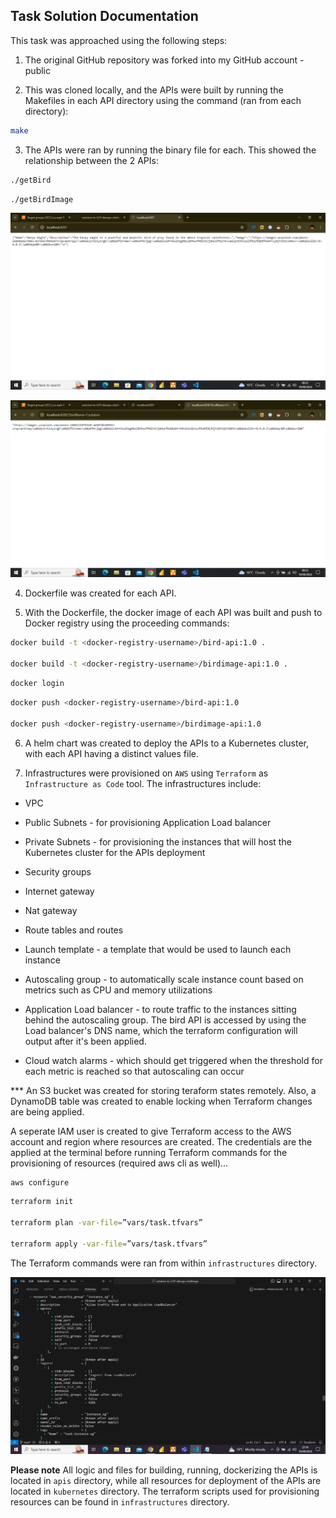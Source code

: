 ## Task Solution Documentation

This task was approached using the following steps:

1. The original GitHub repository was forked into my GitHub account - public

2. This was cloned locally, and the APIs were built by running the Makefiles in each API directory using the command (ran from each directory):

```bash
make
```

3. The APIs were ran by running the binary file for each. This showed the relationship between the 2 APIs:

```bash
./getBird
```

```bash
./getBirdImage
```

![Bird API](./images/local-bird-api.png "Bird API - Local")

![Bird Image API](./images/local-birdimage-api.png "Bird Image API - Local")

4. Dockerfile was created for each API.

5. With the Dockerfile, the docker image of each API was built and push to Docker registry using the proceeding commands:

```bash
docker build -t <docker-registry-username>/bird-api:1.0 .

docker build -t <docker-registry-username>/birdimage-api:1.0 .
```

```bash
docker login
```

```bash
docker push <docker-registry-username>/bird-api:1.0

docker push <docker-registry-username>/birdimage-api:1.0
``` 

6. A helm chart was created to deploy the APIs to a Kubernetes cluster, with each API having a distinct values file.

7. Infrastructures were provisioned on `AWS` using `Terraform` as `Infrastructure as Code` tool. The infrastructures include:

* VPC

* Public Subnets - for provisioning Application Load balancer

* Private Subnets - for provisioning the instances that will host the Kubernetes cluster for the APIs deployment

* Security groups

* Internet gateway

* Nat gateway

* Route tables and routes

* Launch template - a template that would be used to launch each instance

* Autoscaling group - to automatically scale instance count based on metrics such as CPU and memory utilizations

* Application Load balancer - to route traffic to the instances sitting behind the autoscaling group. The bird API is accessed by using the Load balancer's DNS name, which the terraform configuration will output after it's been applied.

* Cloud watch alarms - which should get triggered when the threshold for each metric is reached so that autoscaling can occur

*** An S3 bucket was created for storing teraform states remotely. Also, a DynamoDB table was created to enable locking when Terraform changes are being applied.

A seperate IAM user is created to give Terraform access to the AWS account and region where resources are created. The credentials are the applied at the terminal before running Terraform commands for the provisioning of resources (required aws cli as well)...

```bash
aws configure
```

```bash
terraform init

terraform plan -var-file=”vars/task.tfvars”

terraform apply -var-file=”vars/task.tfvars”
```

The Terraform commands were ran from within `infrastructures` directory.

![Terraform](./images/terraform-config.png "Terraform configuration1")

**Please note** All logic and files for building, running, dockerizing the APIs is located in `apis` directory, while all resources for deployment of the APIs are located in `kubernetes` directory. The terraform scripts used for provisioning resources can be found in `infrastructures` directory.

